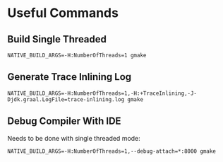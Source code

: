 # Useful Commands

## Build Single Threaded

```shell
NATIVE_BUILD_ARGS=-H:NumberOfThreads=1 gmake
```

## Generate Trace Inlining Log

```shell
NATIVE_BUILD_ARGS=-H:NumberOfThreads=1,-H:+TraceInlining,-J-Djdk.graal.LogFile=trace-inlining.log gmake
```

## Debug Compiler With IDE

Needs to be done with single threaded mode:

```shell
NATIVE_BUILD_ARGS=-H:NumberOfThreads=1,--debug-attach=*:8000 gmake
```
